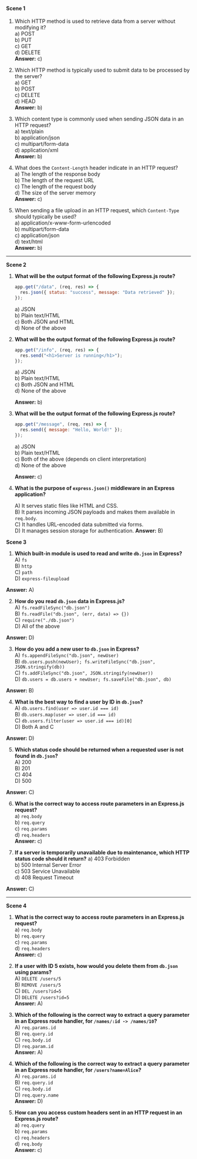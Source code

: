 #### **Scene 1**

1. Which HTTP method is used to retrieve data from a server without modifying it?  
   a) POST  
   b) PUT  
   c) GET  
   d) DELETE  
   **Answer:** c) 

2. Which HTTP method is typically used to submit data to be processed by the server?  
   a) GET  
   b) POST  
   c) DELETE  
   d) HEAD  
   **Answer:** b) 

3. Which content type is commonly used when sending JSON data in an HTTP request?  
   a) text/plain  
   b) application/json  
   c) multipart/form-data  
   d) application/xml  
   **Answer:** b) 

4. What does the `Content-Length` header indicate in an HTTP request?  
   a) The length of the response body  
   b) The length of the request URL  
   c) The length of the request body  
   d) The size of the server memory  
   **Answer:** c)

5. When sending a file upload in an HTTP request, which `Content-Type` should typically be used?  
   a) application/x-www-form-urlencoded  
   b) multipart/form-data  
   c) application/json  
   d) text/html  
   **Answer:** b) 

---

**Scene 2**

1. **What will be the output format of the following Express.js route?**

   ```js
   app.get("/data", (req, res) => {
     res.json({ status: "success", message: "Data retrieved" });
   });
   ```
   a) JSON  
   b) Plain text/HTML  
   c) Both JSON and HTML  
   d) None of the above

2. **What will be the output format of the following Express.js route?**

   ```js
   app.get("/info", (req, res) => {
     res.send("<h1>Server is running</h1>");
   });
   ```
   a) JSON  
   b) Plain text/HTML  
   c) Both JSON and HTML  
   d) None of the above

   **Answer:** b) 

3. **What will be the output format of the following Express.js route?**

   ```js
   app.get("/message", (req, res) => {
     res.send({ message: "Hello, World!" });
   });
   ```
   a) JSON  
   b) Plain text/HTML  
   c) Both of the above (depends on client interpretation)  
   d) None of the above

   **Answer:** c)

4. **What is the purpose of `express.json()` middleware in an Express application?**

   A) It serves static files like HTML and CSS.  
   B) It parses incoming JSON payloads and makes them available in `req.body`.  
   C) It handles URL-encoded data submitted via forms.  
   D) It manages session storage for authentication.
   **Answer:** B)

**Scene 3**

1. **Which built-in module is used to read and write `db.json` in Express?**  
   A) `fs`  
   B) `http`  
   C) `path`  
   D) `express-fileupload`

**Answer:** A)

2. **How do you read `db.json` data in Express.js?**  
   A) `fs.readFileSync("db.json")`  
   B) `fs.readFile("db.json", (err, data) => {})`  
   C) `require("./db.json")`  
   D) All of the above

**Answer:** D)

3. **How do you add a new user to `db.json` in Express?**  
   A) `fs.appendFileSync("db.json", newUser)`  
   B) `db.users.push(newUser); fs.writeFileSync("db.json", JSON.stringify(db))`  
   C) `fs.addFileSync("db.json", JSON.stringify(newUser))`  
   D) `db.users = db.users + newUser; fs.saveFile("db.json", db)`

**Answer:** B)

4. **What is the best way to find a user by ID in `db.json`?**  
   A) `db.users.find(user => user.id === id)`  
   B) `db.users.map(user => user.id === id)`  
   C) `db.users.filter(user => user.id === id)[0]`  
   D) Both A and C

**Answer:** D)

5. **Which status code should be returned when a requested user is not found in `db.json`?**  
   A) 200  
   B) 201  
   C) 404  
   D) 500

**Answer:** C)

6. **What is the correct way to access route parameters in an Express.js request?**  
   a) `req.body`  
   b) `req.query`  
   c) `req.params`  
   d) `req.headers`  
   **Answer:** c)

7. **If a server is temporarily unavailable due to maintenance, which HTTP status code should it return?**
   a) 403 Forbidden  
   b) 500 Internal Server Error  
   c) 503 Service Unavailable  
   d) 408 Request Timeout

**Answer:** C)

---

**Scene 4**

1. **What is the correct way to access route parameters in an Express.js request?**  
   a) `req.body`  
   b) `req.query`  
   c) `req.params`  
   d) `req.headers`  
   **Answer:** c)

2. **If a user with ID 5 exists, how would you delete them from `db.json` using params?**  
   A) `DELETE /users/5`  
   B) `REMOVE /users/5`  
   C) `DEL /users?id=5`  
   D) `DELETE /users?id=5`  
   **Answer:** A)

3. **Which of the following is the correct way to extract a query parameter in an Express route handler, for `/names/:id -> /names/10`?**  
    A) `req.params.id`  
    B) `req.query.id`  
    C) `req.body.id`  
    D) `req.param.id`  
   **Answer:** A)

4. **Which of the following is the correct way to extract a query parameter in an Express route handler, for `/users?name=Alice`?**  
   A) `req.params.id`  
   B) `req.query.id`  
   C) `req.body.id`  
   D) `req.query.name`  
   **Answer:** D)

5. **How can you access custom headers sent in an HTTP request in an Express.js route?**  
   a) `req.query`  
   b) `req.params`  
   c) `req.headers`  
   d) `req.body`  
   **Answer:** c)

